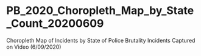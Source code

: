 # PB_2020_Choropleth_Map_by_State_Count_20200609
 Choropleth Map of Incidents by State of Police Brutality Incidents Captured on Video (6/09/2020)
